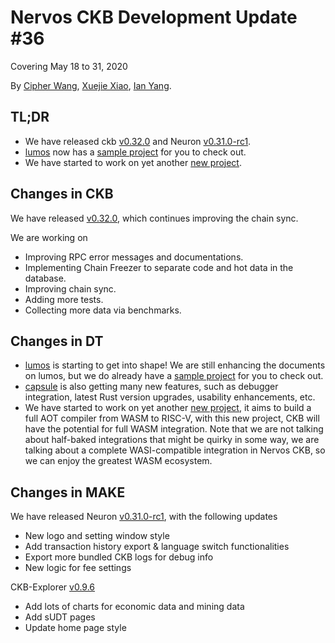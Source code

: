 # Nervos CKB Development Update #36

Covering May 18 to 31, 2020

By [Cipher Wang](https://github.com/CipherWang), [Xuejie Xiao](https://github.com/xxuejie), [Ian Yang](https://github.com/doitian).

## TL;DR

* We have released ckb [v0.32.0](https://github.com/nervosnetwork/ckb/releases/tag/v0.32.0) and Neuron [v0.31.0-rc1](https://github.com/nervosnetwork/neuron/releases/tag/v0.31.0-rc1).
* [lumos](https://github.com/nervosnetwork/lumos) now has a [sample project](https://github.com/xxuejie/felix) for you to check out.
* We have started to work on yet another [new project](https://github.com/mohanson/wasc).

## Changes in CKB

We have released [v0.32.0](https://github.com/nervosnetwork/ckb/releases/tag/v0.32.0), which continues improving the chain sync.

We are working on

* Improving RPC error messages and documentations.
* Implementing Chain Freezer to separate code and hot data in the database.
* Improving chain sync.
* Adding more tests.
* Collecting more data via benchmarks.


## Changes in DT

* [lumos](https://github.com/nervosnetwork/lumos) is starting to get into shape! We are still enhancing the documents on lumos, but we do already have a [sample project](https://github.com/xxuejie/felix) for you to check out.
* [capsule](https://github.com/nervosnetwork/capsule) is also getting many new features, such as debugger integration, latest Rust version upgrades, usability enhancements, etc.
* We have started to work on yet another [new project](https://github.com/mohanson/wasc), it aims to build a full AOT compiler from WASM to RISC-V, with this new project, CKB will have the potential for full WASM integration. Note that we are not talking about half-baked integrations that might be quirky in some way, we are talking about a complete WASI-compatible integration in Nervos CKB, so we can enjoy the greatest WASM ecosystem.

## Changes in MAKE

We have released Neuron [v0.31.0-rc1](https://github.com/nervosnetwork/neuron/releases/tag/v0.31.0-rc1), with the following updates

- New logo and setting window style
- Add transaction history export & language switch functionalities
- Export more bundled CKB logs for debug info
- New logic for fee settings

CKB-Explorer [v0.9.6](https://github.com/nervosnetwork/ckb-explorer/releases/tag/v0.9.6)

- Add lots of charts for economic data and mining data
- Add sUDT pages
- Update home page style

